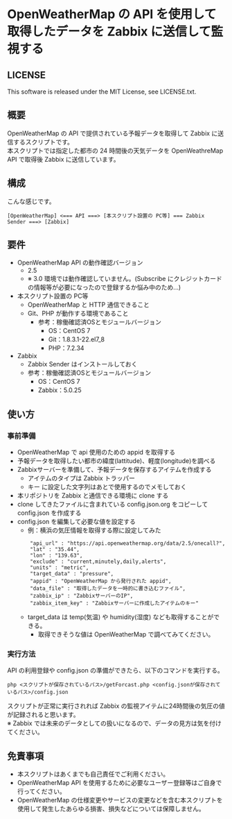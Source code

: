 # OpenWeatherMap の API を使用して取得したデータを Zabbix に送信して監視する

## LICENSE

This software is released under the MIT License, see LICENSE.txt.

## 概要

OpenWeatherMap の API で提供されている予報データを取得して Zabbix に送信するスクリプトです。  
本スクリプトでは指定した都市の 24 時間後の天気データを OpenWeathreMap API で取得後 Zabbix に送信しています。  

## 構成

こんな感じです。  

```
[OpenWeatherMap] <=== API ===> [本スクリプト設置の PC等] === Zabbix Sender ===> [Zabbix]
```

## 要件

- OpenWeatherMap API の動作確認バージョン
    - 2.5
    - ※ 3.0 環境では動作確認していません。(Subscribe にクレジットカードの情報等が必要になったので登録するか悩み中のため...)
- 本スクリプト設置の PC等
    - OpenWeatherMap と HTTP 通信できること
    - Git、PHP が動作する環境であること
        - 参考：稼働確認済OSとモジュールバージョン
            - OS：CentOS 7
            - Git：1.8.3.1-22.el7_8
            - PHP：7.2.34
- Zabbix
    - Zabbix Sender はインストールしておく
    - 参考：稼働確認済OSとモジュールバージョン
        - OS：CentOS 7
        - Zabbix：5.0.25

## 使い方

### 事前準備

- OpenWeatherMap で api 使用のための appid を取得する
- 予報データを取得したい都市の緯度(lattitude)、軽度(longitude)を調べる
- Zabbixサーバーを準備して、予報データを保存するアイテムを作成する
    - アイテムのタイプは Zabbix トラッパー
    - キー に設定した文字列はあとで使用するのでメモしておく
- 本リポジトリを Zabbix と通信できる環境に clone する
- clone してきたファイルに含まれている config.json.org をコピーして config.json を作成する
- config.json を編集して必要な値を設定する
    - 例：横浜の気圧情報を取得する際に設定してみた
    ```
        "api_url" : "https://api.openweathermap.org/data/2.5/onecall?",
        "lat" : "35.44",
        "lon" : "139.63",
        "exclude" : "current,minutely,daily,alerts",
        "units" : "metric",
        "target_data" : "pressure",
        "appid" : "OpenWeatherMap から発行された appid",
        "data_file" : "取得したデータを一時的に書き込むファイル",
        "zabbix_ip" : "ZabbixサーバーのIP",
        "zabbix_item_key" : "Zabbixサーバーに作成したアイテムのキー"
    ```
    - target_data は temp(気温) や humidity(湿度) なども取得することができる。
        - 取得できそうな値は OpenWeatherMap で調べてみてください。

### 実行方法

API の利用登録や config.json の準備ができたら、以下のコマンドを実行する。  
  
```
php <スクリプトが保存されているパス>/getForcast.php <config.jsonが保存されているパス>/config.json
```
  
スクリプトが正常に実行されれば Zabbix の監視アイテムに24時間後の気圧の値が記録されると思います。  
※ Zabbix では未来のデータとしての扱いになるので、データの見方は気を付けてください。  

## 免責事項

- 本スクリプトはあくまでも自己責任でご利用ください。
- OpenWeatherMap API を使用するために必要なユーザー登録等はご自身で行ってください。
- OpenWeatherMap の仕様変更やサービスの変更などを含む本スクリプトを使用して発生したあらゆる損害、損失などについては保障しません。
